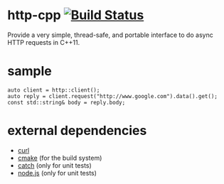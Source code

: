 http-cpp [![Build Status](https://travis-ci.org/Kosta-Github/http-cpp.png)](https://travis-ci.org/Kosta-Github/http-cpp)
========
Provide a very simple, thread-safe, and portable interface to do async HTTP requests in C++11.

sample
======
```
auto client = http::client();
auto reply = client.request("http://www.google.com").data().get();
const std::string& body = reply.body;
```

external dependencies
=====================
- [curl](http://curl.haxx.se/)
- [cmake](http://cmake.org) (for the build system)
- [catch](https://github.com/philsquared/Catch) (only for unit tests)
- [node.js](http://nodejs.org/) (only for unit tests)
